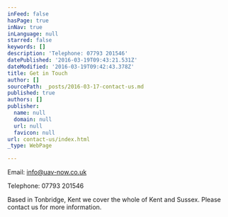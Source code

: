 ```yaml
---
inFeed: false
hasPage: true
inNav: true
inLanguage: null
starred: false
keywords: []
description: 'Telephone: 07793 201546'
datePublished: '2016-03-19T09:43:21.531Z'
dateModified: '2016-03-19T09:42:43.378Z'
title: Get in Touch
author: []
sourcePath: _posts/2016-03-17-contact-us.md
published: true
authors: []
publisher:
  name: null
  domain: null
  url: null
  favicon: null
url: contact-us/index.html
_type: WebPage

---
```

Email: info@uav-now.co.uk

Telephone: 07793 201546

Based in Tonbridge, Kent we cover the whole of Kent and Sussex.  Please contact us for more information.